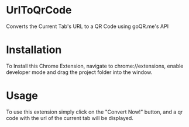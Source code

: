 # UrlToQrCode
Converts the Current Tab's URL to a QR Code using goQR.me's API

# Installation

To Install this Chrome Extension, navigate to chrome://extensions, enable developer mode and drag the project folder into the window.

# Usage

To use this extension simply click on the "Convert Now!" button, and a qr code with the url of the current tab will be displayed.
